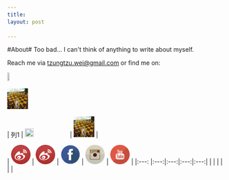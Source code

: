 ```yaml
---
title: 
layout: post

---
```

#About#
Too bad... I can't think of anything to write about myself.

Reach me via tzungtzu.wei@gmail.com or find me on:

<img src="http://ww4.sinaimg.cn/mw690/88d7095ejw8esz7mhh58hj20hs0hs401.jpg" width="10%" height="10%">

![logo{45*45}](./favicon.ico )



| 列1 | <img src="http://ww4.sinaimg.cn/mw690/88d7095ejw8esz7mhh58hj20hs0hs401.jpg" width="20%" height="10%"> | ![logo{45*45}](./favicon.ico ) |

| <a target="_blank" href="http://www.weibo.com/tzungtzuli"><img src="/media/img/weibo.png" height="45" width="45"></a> | <a target="_blank" href="http://www.weibo.com/tzungtzuli"><img src="/media/img/weibo.png" height="45" width="45"></a> | <a target="_blank" href="https://www.facebook.com/tzungtzuli"><img src="/media/img/facebook.png" height="45" width="45"></a> | <a target="_blank" href="http://instagram.com/tzungtzu"><img src="/media/img/instagram.png" height="45" width="45"></a> | <a target="_blank" href="https://www.youtube.com/channel/UCNlq1agDkgS5hbOTFk_CeYA"><img src="/media/img/youtube.png" height="45" width="45"></a>
 |
|:---: |:---:|:---:|:---:|:---:|
|  |  |  |  |  |








</div>
</div>
